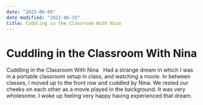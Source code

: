 ```yaml
---
date: "2022-06-09"
date modified: "2022-06-15"
title: Cuddling in the Classroom With Nina
---
```


# Cuddling in the Classroom With Nina
Cuddling in the Classroom With Nina
 
Had a strange dream in which I was in a portable classroom setup in class, and watching a movie. In between classes, I moved up to the front row and cuddled by Nina. We rested our cheeks on each other as a movie played in the background. It was very wholesome. I woke up feeling very happy having experienced that dream.
